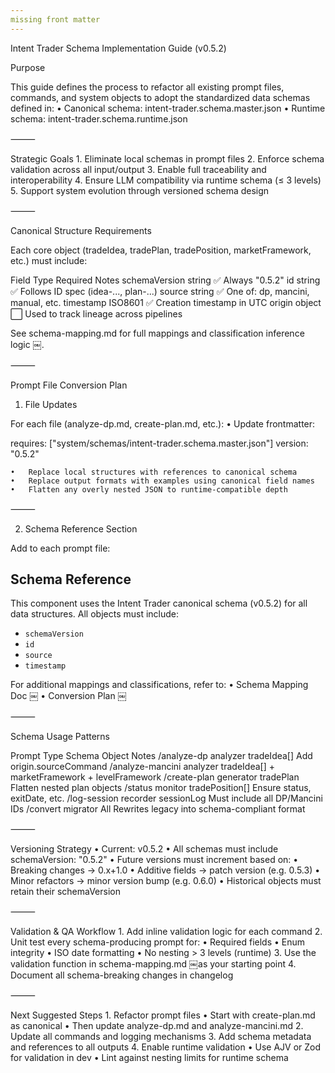 ```yaml
---
missing front matter
---
```


Intent Trader Schema Implementation Guide (v0.5.2)

Purpose

This guide defines the process to refactor all existing prompt files, commands, and system objects to adopt the standardized data schemas defined in:
	•	Canonical schema: intent-trader.schema.master.json
	•	Runtime schema: intent-trader.schema.runtime.json

⸻

Strategic Goals
	1.	Eliminate local schemas in prompt files
	2.	Enforce schema validation across all input/output
	3.	Enable full traceability and interoperability
	4.	Ensure LLM compatibility via runtime schema (≤ 3 levels)
	5.	Support system evolution through versioned schema design

⸻

Canonical Structure Requirements

Each core object (tradeIdea, tradePlan, tradePosition, marketFramework, etc.) must include:

Field	Type	Required	Notes
schemaVersion	string	✅	Always "0.5.2"
id	string	✅	Follows ID spec (idea-..., plan-...)
source	string	✅	One of: dp, mancini, manual, etc.
timestamp	ISO8601	✅	Creation timestamp in UTC
origin	object	⬜	Used to track lineage across pipelines

See schema-mapping.md for full mappings and classification inference logic ￼.

⸻

Prompt File Conversion Plan

1. File Updates

For each file (analyze-dp.md, create-plan.md, etc.):
	•	Update frontmatter:

requires: ["system/schemas/intent-trader.schema.master.json"]
version: "0.5.2"


	•	Replace local structures with references to canonical schema
	•	Replace output formats with examples using canonical field names
	•	Flatten any overly nested JSON to runtime-compatible depth

⸻

2. Schema Reference Section

Add to each prompt file:

## Schema Reference

This component uses the Intent Trader canonical schema (v0.5.2) for all data structures. All objects must include:

- `schemaVersion`
- `id`
- `source`
- `timestamp`

For additional mappings and classifications, refer to:
	•	Schema Mapping Doc ￼
	•	Conversion Plan ￼

⸻

Schema Usage Patterns

Prompt	Type	Schema Object	Notes
/analyze-dp	analyzer	tradeIdea[]	Add origin.sourceCommand
/analyze-mancini	analyzer	tradeIdea[] + marketFramework + levelFramework
/create-plan	generator	tradePlan	Flatten nested plan objects
/status	monitor	tradePosition[]	Ensure status, exitDate, etc.
/log-session	recorder	sessionLog	Must include all DP/Mancini IDs
/convert	migrator	All	Rewrites legacy into schema-compliant format


⸻

Versioning Strategy
	•	Current: v0.5.2
	•	All schemas must include schemaVersion: "0.5.2"
	•	Future versions must increment based on:
	•	Breaking changes → 0.x+1.0
	•	Additive fields → patch version (e.g. 0.5.3)
	•	Minor refactors → minor version bump (e.g. 0.6.0)
	•	Historical objects must retain their schemaVersion

⸻

Validation & QA Workflow
	1.	Add inline validation logic for each command
	2.	Unit test every schema-producing prompt for:
	•	Required fields
	•	Enum integrity
	•	ISO date formatting
	•	No nesting > 3 levels (runtime)
	3.	Use the validation function in schema-mapping.md ￼as your starting point
	4.	Document all schema-breaking changes in changelog

⸻

Next Suggested Steps
	1.	Refactor prompt files
	•	Start with create-plan.md as canonical
	•	Then update analyze-dp.md and analyze-mancini.md
	2.	Update all commands and logging mechanisms
	3.	Add schema metadata and references to all outputs
	4.	Enable runtime validation
	•	Use AJV or Zod for validation in dev
	•	Lint against nesting limits for runtime schema
